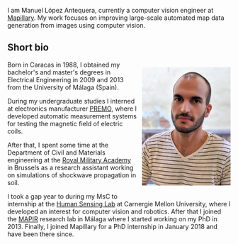 I am Manuel López Antequera, currently a computer vision engineer at [Mapillary](http://www.mapillary.com). My work focuses on improving large-scale automated map data generation from images using computer vision. 


## Short bio
<div style="clear: right;">
<p style="float: right;"><img style="padding: 0 0 0 10px" src="assets/headshot.jpg" height="auto" width="200" border="0px"></p>
<div markdown="1">
Born in Caracas in 1988, I obtained my bachelor's and master's degrees in Electrical Engineering in 2009 and 2013 from the University of Málaga (Spain).

During my undergraduate studies I interned at electronics manufacturer [PREMO](http://www.grupopremo.es), where I developed automatic measurement systems for testing the magnetic field of electric coils.

After that, I spent some time at the Department of Civil and Materials engineering at the [Royal Military Academy](https://www.rma.ac.be/en) in Brussels as a research assistant working on simulations of shockwave propagation in soil.

I took a gap year to during my MsC to internship at the [Human Sensing Lab](http://www.humansensing.cs.cmu.edu) at Carnergie Mellon University, where I developed an interest for computer vision and robotics.
After that I joined the [MAPIR](http://mapir.uma.es) research lab in Málaga where I started working on my PhD in 2013.
Finally, I joined Mapillary for a PhD internship in January 2018 and have been there since.
</div>
</div>